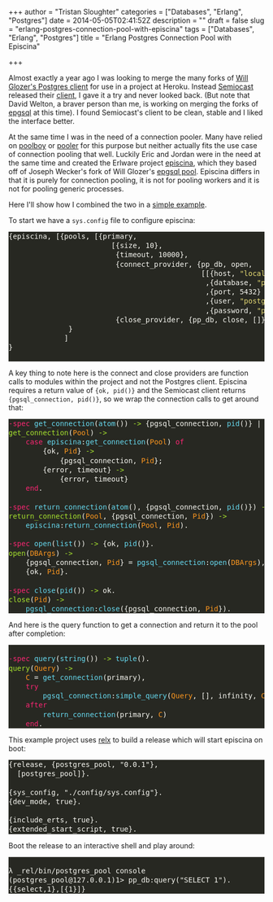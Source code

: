 +++
author = "Tristan Sloughter"
categories = ["Databases", "Erlang", "Postgres"]
date = 2014-05-05T02:41:52Z
description = ""
draft = false
slug = "erlang-postgres-connection-pool-with-episcina"
tags = ["Databases", "Erlang", "Postgres"]
title = "Erlang Postgres Connection Pool with Episcina"

+++

Almost exactly a year ago I was looking to merge the many forks of [Will Glozer's Postgres client](https://github.com/wg/epgsql) for use in a project at Heroku. Instead [Semiocast](https://github.com/semiocast/) released their [client](https://github.com/semiocast/pgsql), I gave it a try and never looked back. (But note that David Welton, a braver person than me, is working on merging the forks of [epgsql](https://github.com/davidw/epgsql) at this time). I found Semiocast's client to be clean, stable and I liked the interface better.  
  
At the same time I was in the need of a connection pooler. Many have relied on [poolboy](https://github.com/devinus/poolboy) or [pooler](https://github.com/seth/pooler) for this purpose but neither actually fits the use case of connection pooling that well. Luckily Eric and Jordan were in the need at the same time and created the Erlware project [episcina](https://github.com/erlware/episcina), which they based off of Joseph Wecker's fork of Will Glozer's [epgsql pool](https://github.com/josephwecker/epgsql_pool). Episcina differs in that it is purely for connection pooling, it is not for pooling workers and it is not for pooling generic processes.  
  
Here I'll show how I combined the two in a [simple example](https://github.com/tsloughter/postgres_pool_example).  
  
To start we have a `sys.config` file to configure episcina:  
<pre style="line-height:1.3em;font-family:monospace;color:#f8f8f2;background-color:#272822;">{<span style="color:#f8f8f2;background-color:#272822;">episcina</span>, [{<span style="color:#f8f8f2;background-color:#272822;">pools</span>, [{<span style="color:#f8f8f2;background-color:#272822;">primary</span>,  
                        [{<span style="color:#f8f8f2;background-color:#272822;">size</span>, 10},                          
                         {<span style="color:#f8f8f2;background-color:#272822;">timeout</span>, 10000},  
                         {<span style="color:#f8f8f2;background-color:#272822;">connect_provider</span>, {<span style="color:#f8f8f2;background-color:#272822;">pp_db</span>, <span style="color:#f8f8f2;background-color:#272822;">open</span>,  
                                             [[{<span style="color:#f8f8f2;background-color:#272822;">host</span>, <span style="color:#e6db74;">"localhost"</span>}  
                                              ,{<span style="color:#f8f8f2;background-color:#272822;">database</span>, <span style="color:#e6db74;">"postgres_pool"</span>}  
                                              ,{<span style="color:#f8f8f2;background-color:#272822;">port</span>, 5432}  
                                              ,{<span style="color:#f8f8f2;background-color:#272822;">user</span>, <span style="color:#e6db74;">"postgres"</span>}  
                                              ,{<span style="color:#f8f8f2;background-color:#272822;">password</span>, <span style="color:#e6db74;">"password"</span>}]]}},  
                         {<span style="color:#f8f8f2;background-color:#272822;">close_provider</span>, {<span style="color:#f8f8f2;background-color:#272822;">pp_db</span>, <span style="color:#f8f8f2;background-color:#272822;">close</span>, []}}]}]  
              }  
             ]  
}  
  
</pre>  
A key thing to note here is the connect and close providers are function calls to modules within the project and not the Postgres client. Episcina requires a return value of `{ok, pid()}` and the Semiocast client returns `{pgsql_connection, pid()}`, so we wrap the connection calls to get around that:  
<pre style="line-height:1.3em;font-family:monospace;color:#f8f8f2;background-color:#272822;"><span style="color:#f92672;">-spec</span> <span style="color:#66d9ef;">get_connection</span>(<span style="color:#66d9ef;">atom</span>()) <span style="color:#a6e22e;">-&gt;</span> {<span style="color:#f8f8f2;background-color:#272822;">pgsql_connection</span>, <span style="color:#66d9ef;">pid</span>()} | {<span style="color:#f8f8f2;background-color:#272822;">error</span>, <span style="color:#f8f8f2;background-color:#272822;">timeout</span>}.  
<span style="color:#a6e22e;">get_connection</span>(<span style="color:#fd971f;">Pool</span>) <span style="color:#a6e22e;">-&gt;</span>  
    <span style="color:#f92672;">case</span> <span style="color:#66d9ef;">episcina</span>:<span style="color:#66d9ef;">get_connection</span>(<span style="color:#fd971f;">Pool</span>) <span style="color:#f92672;">of</span>  
        {<span style="color:#f8f8f2;background-color:#272822;">ok</span>, <span style="color:#fd971f;">Pid</span>} <span style="color:#a6e22e;">-&gt;</span>  
            {<span style="color:#f8f8f2;background-color:#272822;">pgsql_connection</span>, <span style="color:#fd971f;">Pid</span>};  
        {<span style="color:#f8f8f2;background-color:#272822;">error</span>, <span style="color:#f8f8f2;background-color:#272822;">timeout</span>} <span style="color:#a6e22e;">-&gt;</span>  
            {<span style="color:#f8f8f2;background-color:#272822;">error</span>, <span style="color:#f8f8f2;background-color:#272822;">timeout</span>}  
    <span style="color:#f92672;">end</span>.  
  
<span style="color:#f92672;">-spec</span> <span style="color:#66d9ef;">return_connection</span>(<span style="color:#66d9ef;">atom</span>(), {<span style="color:#f8f8f2;background-color:#272822;">pgsql_connection</span>, <span style="color:#66d9ef;">pid</span>()}) <span style="color:#a6e22e;">-&gt;</span> <span style="color:#f8f8f2;background-color:#272822;">ok</span>.  
<span style="color:#a6e22e;">return_connection</span>(<span style="color:#fd971f;">Pool</span>, {<span style="color:#f8f8f2;background-color:#272822;">pgsql_connection</span>, <span style="color:#fd971f;">Pid</span>}) <span style="color:#a6e22e;">-&gt;</span>  
    <span style="color:#66d9ef;">episcina</span>:<span style="color:#66d9ef;">return_connection</span>(<span style="color:#fd971f;">Pool</span>, <span style="color:#fd971f;">Pid</span>).  
  
<span style="color:#f92672;">-spec</span> <span style="color:#66d9ef;">open</span>(<span style="color:#66d9ef;">list</span>()) <span style="color:#a6e22e;">-&gt;</span> {<span style="color:#f8f8f2;background-color:#272822;">ok</span>, <span style="color:#66d9ef;">pid</span>()}.  
<span style="color:#a6e22e;">open</span>(<span style="color:#fd971f;">DBArgs</span>) <span style="color:#a6e22e;">-&gt;</span>  
    {<span style="color:#f8f8f2;background-color:#272822;">pgsql_connection</span>, <span style="color:#fd971f;">Pid</span>} = <span style="color:#66d9ef;">pgsql_connection</span>:<span style="color:#66d9ef;">open</span>(<span style="color:#fd971f;">DBArgs</span>),  
    {<span style="color:#f8f8f2;background-color:#272822;">ok</span>, <span style="color:#fd971f;">Pid</span>}.  
  
<span style="color:#f92672;">-spec</span> <span style="color:#66d9ef;">close</span>(<span style="color:#66d9ef;">pid</span>()) <span style="color:#a6e22e;">-&gt;</span> <span style="color:#f8f8f2;background-color:#272822;">ok</span>.  
<span style="color:#a6e22e;">close</span>(<span style="color:#fd971f;">Pid</span>) <span style="color:#a6e22e;">-&gt;</span>  
    <span style="color:#66d9ef;">pgsql_connection</span>:<span style="color:#66d9ef;">close</span>({<span style="color:#f8f8f2;background-color:#272822;">pgsql_connection</span>, <span style="color:#fd971f;">Pid</span>}).  
</pre>  
And here is the query function to get a connection and return it to the pool after completion:  
<pre style="line-height:1.3em;font-family:monospace;color:#f8f8f2;background-color:#272822;"><span style="color:#f92672;">  
-spec</span> <span style="color:#66d9ef;">query</span>(<span style="color:#66d9ef;">string</span>()) <span style="color:#a6e22e;">-&gt;</span> <span style="color:#66d9ef;">tuple</span>().  
<span style="color:#a6e22e;">query</span>(<span style="color:#fd971f;">Query</span>) <span style="color:#a6e22e;">-&gt;</span>  
    <span style="color:#fd971f;">C</span> = <span style="color:#66d9ef;">get_connection</span>(<span style="color:#f8f8f2;background-color:#272822;">primary</span>),  
    <span style="color:#f92672;">try</span>  
        <span style="color:#66d9ef;">pgsql_connection</span>:<span style="color:#66d9ef;">simple_query</span>(<span style="color:#fd971f;">Query</span>, [], <span style="color:#f8f8f2;background-color:#272822;">infinity</span>, <span style="color:#fd971f;">C</span>)  
    <span style="color:#f92672;">after</span>  
        <span style="color:#66d9ef;">return_connection</span>(<span style="color:#f8f8f2;background-color:#272822;">primary</span>, <span style="color:#fd971f;">C</span>)  
    <span style="color:#f92672;">end</span>.  
</pre>  
This example project uses [relx](http://relx.org) to build a release which will start episcina on boot:  
<pre style="line-height:1.3em;font-family:monospace;color:#f8f8f2;background-color:#272822;">{release, {postgres_pool, "0.0.1"},  
  [postgres_pool]}.  
  
{sys_config, "./config/sys.config"}.  
{dev_mode, true}.  
  
{include_erts, true}.  
{extended_start_script, true}.  
</pre>  
Boot the release to an interactive shell and play around:  
  
<pre style="line-height:1.3em;font-family:monospace;color:#f8f8f2;background-color:#272822;">  
λ _rel/bin/postgres_pool console  
(postgres_pool@127.0.0.1)1&gt; pp_db:query("SELECT 1").  
{{select,1},[{1}]}  
</pre>

